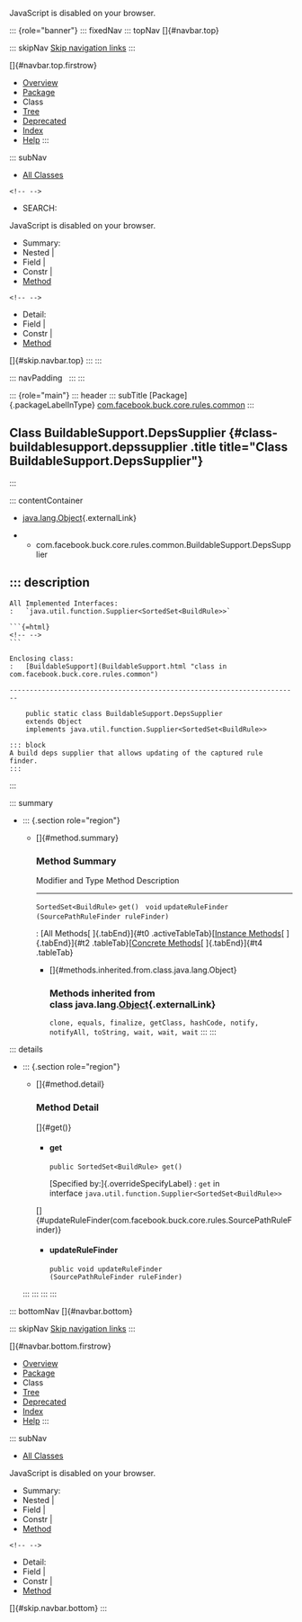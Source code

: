<div>

JavaScript is disabled on your browser.

</div>

::: {role="banner"}
::: fixedNav
::: topNav
[]{#navbar.top}

::: skipNav
[Skip navigation links](#skip.navbar.top "Skip navigation links")
:::

[]{#navbar.top.firstrow}

-   [Overview](../../../../../../index.html)
-   [Package](package-summary.html)
-   Class
-   [Tree](package-tree.html)
-   [Deprecated](../../../../../../deprecated-list.html)
-   [Index](../../../../../../index-all.html)
-   [Help](../../../../../../help-doc.html)
:::

::: subNav
-   [All Classes](../../../../../../allclasses.html)

```{=html}
<!-- -->
```
-   SEARCH:

<div>

<div>

JavaScript is disabled on your browser.

</div>

</div>

<div>

-   Summary: 
-   Nested \| 
-   Field \| 
-   Constr \| 
-   [Method](#method.summary)

```{=html}
<!-- -->
```
-   Detail: 
-   Field \| 
-   Constr \| 
-   [Method](#method.detail)

</div>

[]{#skip.navbar.top}
:::
:::

::: navPadding
 
:::
:::

::: {role="main"}
::: header
::: subTitle
[Package]{.packageLabelInType} [com.facebook.buck.core.rules.common](package-summary.html)
:::

## Class BuildableSupport.DepsSupplier {#class-buildablesupport.depssupplier .title title="Class BuildableSupport.DepsSupplier"}
:::

::: contentContainer
-   [java.lang.Object](http://docs.oracle.com/javase/7/docs/api/java/lang/Object.html?is-external=true "class or interface in java.lang"){.externalLink}

-   -   com.facebook.buck.core.rules.common.BuildableSupport.DepsSupplier

::: description
-   

    All Implemented Interfaces:
    :   `java.util.function.Supplier<SortedSet<BuildRule>>`

    ```{=html}
    <!-- -->
    ```

    Enclosing class:
    :   [BuildableSupport](BuildableSupport.html "class in com.facebook.buck.core.rules.common")

    ------------------------------------------------------------------------

        public static class BuildableSupport.DepsSupplier
        extends Object
        implements java.util.function.Supplier<SortedSet<BuildRule>>

    ::: block
    A build deps supplier that allows updating of the captured rule
    finder.
    :::
:::

::: summary
-   ::: {.section role="region"}
    -   []{#method.summary}

        ### Method Summary

          Modifier and Type        Method                                                Description
          ------------------------ ----------------------------------------------------- -------------
          `SortedSet<BuildRule>`   `get()`                                                
          `void`                   `updateRuleFinder​(SourcePathRuleFinder ruleFinder)`    

          : [All Methods[ ]{.tabEnd}]{#t0 .activeTableTab}[[Instance
          Methods](javascript:show(2);)[ ]{.tabEnd}]{#t2
          .tableTab}[[Concrete
          Methods](javascript:show(8);)[ ]{.tabEnd}]{#t4 .tableTab}

        -   []{#methods.inherited.from.class.java.lang.Object}

            ### Methods inherited from class java.lang.[Object](http://docs.oracle.com/javase/7/docs/api/java/lang/Object.html?is-external=true "class or interface in java.lang"){.externalLink}

            `clone, equals, finalize, getClass, hashCode, notify, notifyAll, toString, wait, wait, wait`
    :::
:::

::: details
-   ::: {.section role="region"}
    -   []{#method.detail}

        ### Method Detail

        []{#get()}

        -   #### get

            ``` methodSignature
            public SortedSet<BuildRule> get()
            ```

            [Specified by:]{.overrideSpecifyLabel}
            :   `get` in
                interface `java.util.function.Supplier<SortedSet<BuildRule>>`

        []{#updateRuleFinder(com.facebook.buck.core.rules.SourcePathRuleFinder)}

        -   #### updateRuleFinder

            ``` methodSignature
            public void updateRuleFinder​(SourcePathRuleFinder ruleFinder)
            ```
    :::
:::
:::
:::

::: bottomNav
[]{#navbar.bottom}

::: skipNav
[Skip navigation links](#skip.navbar.bottom "Skip navigation links")
:::

[]{#navbar.bottom.firstrow}

-   [Overview](../../../../../../index.html)
-   [Package](package-summary.html)
-   Class
-   [Tree](package-tree.html)
-   [Deprecated](../../../../../../deprecated-list.html)
-   [Index](../../../../../../index-all.html)
-   [Help](../../../../../../help-doc.html)
:::

::: subNav
-   [All Classes](../../../../../../allclasses.html)

<div>

<div>

JavaScript is disabled on your browser.

</div>

</div>

<div>

-   Summary: 
-   Nested \| 
-   Field \| 
-   Constr \| 
-   [Method](#method.summary)

```{=html}
<!-- -->
```
-   Detail: 
-   Field \| 
-   Constr \| 
-   [Method](#method.detail)

</div>

[]{#skip.navbar.bottom}
:::
